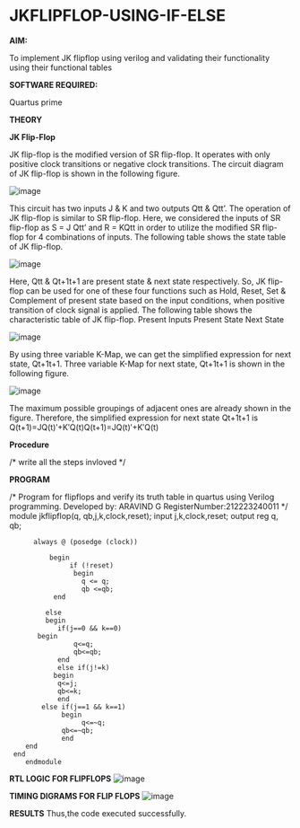 # JKFLIPFLOP-USING-IF-ELSE

**AIM:** 

To implement  JK flipflop using verilog and validating their functionality using their functional tables

**SOFTWARE REQUIRED:**

Quartus prime

**THEORY**

**JK Flip-Flop**

JK flip-flop is the modified version of SR flip-flop. It operates with only positive clock transitions or negative clock transitions. The circuit diagram of JK flip-flop is shown in the following figure.

![image](https://github.com/naavaneetha/JKFLIPFLOP-USING-IF-ELSE/assets/154305477/a649c30b-232b-4558-b188-fd6c09845180)


This circuit has two inputs J & K and two outputs Qtt & Qtt’. The operation of JK flip-flop is similar to SR flip-flop. Here, we considered the inputs of SR flip-flop as S = J Qtt’ and R = KQtt in order to utilize the modified SR flip-flop for 4 combinations of inputs. The following table shows the state table of JK flip-flop.

![image](https://github.com/naavaneetha/JKFLIPFLOP-USING-IF-ELSE/assets/154305477/c4360742-e8a8-4937-b089-c46c0433f9a3)

 
Here, Qtt & Qt+1t+1 are present state & next state respectively. So, JK flip-flop can be used for one of these four functions such as Hold, Reset, Set & Complement of present state based on the input conditions, when positive transition of clock signal is applied. The following table shows the characteristic table of JK flip-flop. Present Inputs Present State Next State
 
![image](https://github.com/naavaneetha/JKFLIPFLOP-USING-IF-ELSE/assets/154305477/6c275261-a6d5-4c37-a3a7-1e88ca11c4cd)

By using three variable K-Map, we can get the simplified expression for next state, Qt+1t+1. Three variable K-Map for next state, Qt+1t+1 is shown in the following figure.
 
![image](https://github.com/naavaneetha/JKFLIPFLOP-USING-IF-ELSE/assets/154305477/5174f41b-0ce0-4329-a372-6d1943ea6673)

The maximum possible groupings of adjacent ones are already shown in the figure. Therefore, the simplified expression for next state Qt+1t+1 is Q(t+1)=JQ(t)′+K′Q(t)Q(t+1)=JQ(t)′+K′Q(t)

**Procedure**

/* write all the steps invloved */

**PROGRAM**

/* Program for flipflops and verify its truth table in quartus using Verilog programming. Developed by: ARAVIND G RegisterNumber:212223240011
*/
          module jkflipflop(q, qb,j,k,clock,reset);
             input j,k,clock,reset;
             output reg q, qb;
	 
          always @ (posedge (clock))

              begin 
                   if (!reset)
                    begin
                      q <= q;
                      qb <=qb;
               end   
        
             else
             begin
	            if(j==0 && k==0)
	   	   begin
	        		q<=q;
		        	qb<=qb;
	       		end
	         	else if(j!=k)
		       begin
			    q<=j;
		    	qb<=k;
	       		end
      		else if(j==1 && k==1)
		         begin
			          q<=~q;
			     qb<=~qb;
			     end
	    end
     end	
        endmodule
**RTL LOGIC FOR FLIPFLOPS**
![image](https://github.com/user-attachments/assets/35e476f6-9b06-460c-b7bb-7f91550da333)

**TIMING DIGRAMS FOR FLIP FLOPS**
![image](https://github.com/user-attachments/assets/ec28ee42-295a-4c54-813b-45b9bf4fc563)

**RESULTS**
Thus,the code executed successfully.

